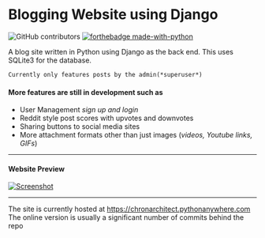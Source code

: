 # Blogging Website using Django

![GitHub contributors](https://img.shields.io/github/contributors/chronarchitect/django-unchained.svg?color=red&style=for-the-badge)
[![forthebadge made-with-python](http://ForTheBadge.com/images/badges/made-with-python.svg)](https://www.python.org/)

A blog site written in Python using Django as the back end.
This uses SQLite3 for the database.

```Currently only features posts by the admin(*superuser*)```

#### More features are still in development such as

- User Management *sign up and login*
- Reddit style post scores with upvotes and downvotes
- Sharing buttons to social media sites
- More attachment formats other than just images (*videos, Youtube links, GIFs*)

***

#### Website Preview
[![Screenshot](/home/chronarchitect/Documents/django-unchained/media/Screen.png)](https://chronarchitect.pythonanywhere.com)

***

The site is currently hosted at https://chronarchitect.pythonanywhere.com
The online version is usually a significant number of commits behind the repo